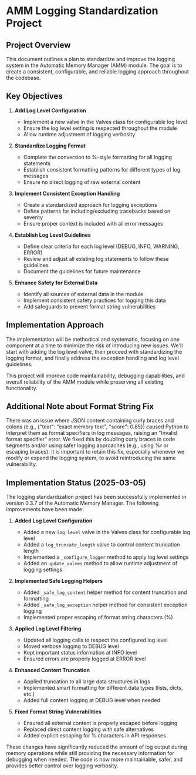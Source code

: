 # AMM Logging Standardization Project

## Project Overview

This document outlines a plan to standardize and improve the logging system in the Automatic Memory Manager (AMM) module. The goal is to create a consistent, configurable, and reliable logging approach throughout the codebase.

## Key Objectives

1. **Add Log Level Configuration**
   - Implement a new valve in the Valves class for configurable log level
   - Ensure the log level setting is respected throughout the module
   - Allow runtime adjustment of logging verbosity

2. **Standardize Logging Format**
   - Complete the conversion to %-style formatting for all logging statements
   - Establish consistent formatting patterns for different types of log messages
   - Ensure no direct logging of raw external content

3. **Implement Consistent Exception Handling**
   - Create a standardized approach for logging exceptions
   - Define patterns for including/excluding tracebacks based on severity
   - Ensure proper context is included with all error messages

4. **Establish Log Level Guidelines**
   - Define clear criteria for each log level (DEBUG, INFO, WARNING, ERROR)
   - Review and adjust all existing log statements to follow these guidelines
   - Document the guidelines for future maintenance

5. **Enhance Safety for External Data**
   - Identify all sources of external data in the module
   - Implement consistent safety practices for logging this data
   - Add safeguards to prevent format string vulnerabilities

## Implementation Approach

The implementation will be methodical and systematic, focusing on one component at a time to minimize the risk of introducing new issues. We'll start with adding the log level valve, then proceed with standardizing the logging format, and finally address the exception handling and log level guidelines.

This project will improve code maintainability, debugging capabilities, and overall reliability of the AMM module while preserving all existing functionality.

## Additional Note about Format String Fix

There was an issue where JSON content containing curly braces and colons (e.g., {"text": "exact memory text", "score": 0.85}) caused Python to interpret them as format specifiers in log messages, raising an "Invalid format specifier" error. We fixed this by doubling curly braces in code segments and/or using safer logging approaches (e.g., using %r or escaping braces). It is important to retain this fix, especially whenever we modify or expand the logging system, to avoid reintroducing the same vulnerability.

## Implementation Status (2025-03-05)

The logging standardization project has been successfully implemented in version 0.3.7 of the Automatic Memory Manager. The following improvements have been made:

1. **Added Log Level Configuration**
   - Added a new `log_level` valve in the Valves class for configurable log level
   - Added a `log_truncate_length` valve to control content truncation length
   - Implemented a `_configure_logger` method to apply log level settings
   - Added an `update_valves` method to allow runtime adjustment of logging settings

2. **Implemented Safe Logging Helpers**
   - Added `_safe_log_content` helper method for content truncation and formatting
   - Added `_safe_log_exception` helper method for consistent exception logging
   - Implemented proper escaping of format string characters (%)

3. **Applied Log Level Filtering**
   - Updated all logging calls to respect the configured log level
   - Moved verbose logging to DEBUG level
   - Kept important status information at INFO level
   - Ensured errors are properly logged at ERROR level

4. **Enhanced Content Truncation**
   - Applied truncation to all large data structures in logs
   - Implemented smart formatting for different data types (lists, dicts, etc.)
   - Added full content logging at DEBUG level when needed

5. **Fixed Format String Vulnerabilities**
   - Ensured all external content is properly escaped before logging
   - Replaced direct content logging with safe alternatives
   - Added explicit escaping for % characters in API responses

These changes have significantly reduced the amount of log output during memory operations while still providing the necessary information for debugging when needed. The code is now more maintainable, safer, and provides better control over logging verbosity.